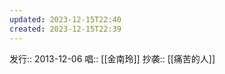 ```yaml
---
updated: 2023-12-15T22:40
created: 2023-12-15T22:39
---
```

发行:: 2013-12-06
唱:: [[金南玲]]
抄袭:: [[痛苦的人]]